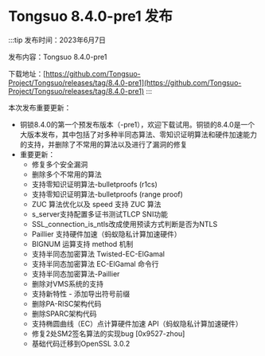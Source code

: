 # Tongsuo 8.4.0-pre1 发布

:::tip
发布时间：2023年6月7日

发布内容：Tongsuo 8.4.0-pre1

下载地址：[https://github.com/Tongsuo-Project/Tongsuo/releases/tag/8.4.0-pre1](https://github.com/Tongsuo-Project/Tongsuo/releases/tag/8.4.0-pre1)
:::

本次发布重要更新：

- 铜锁8.4.0的第一个预发布版本（-pre1），欢迎下载试用。铜锁的8.4.0是一个大版本发布，其中包括了对多种半同态算法、零知识证明算法和硬件加速能力的支持，并删除了不常用的算法以及进行了漏洞的修复
- 重要更新：
   - 修复多个安全漏洞
   - 删除多个不常用的算法
   - 支持零知识证明算法-bulletproofs (r1cs)
   - 支持零知识证明算法-bulletproofs (range proof)
   - ZUC 算法优化以及 speed 支持 ZUC 算法
   - s_server支持配置多证书测试TLCP SNI功能
   - SSL_connection_is_ntls改成使用预读方式判断是否为NTLS
   - Paillier 支持硬件加速（蚂蚁隐私计算加速硬件）
   - BIGNUM 运算支持 method 机制
   - 支持半同态加密算法 Twisted-EC-ElGamal
   - 支持半同态加密算法 EC-ElGamal 命令行
   - 支持半同态加密算法-Paillier
   - 删除对VMS系统的支持
   - 支持新特性 - 添加导出符号前缀
   - 删除PA-RISC架构代码
   - 删除SPARC架构代码
   - 支持椭圆曲线（EC）点计算硬件加速 API（蚂蚁隐私计算加速硬件）
   - 修复2处SM2签名算法的实现bug [0x9527-zhou]
   - 基础代码迁移到OpenSSL 3.0.2


